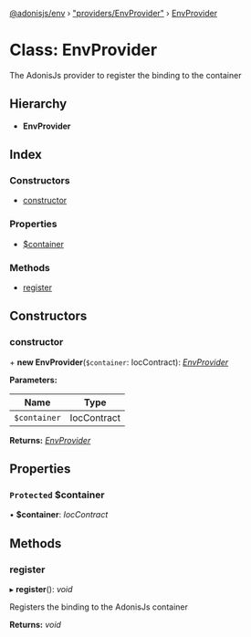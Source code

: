 [@adonisjs/env](../README.md) › ["providers/EnvProvider"](../modules/_providers_envprovider_.md) › [EnvProvider](_providers_envprovider_.envprovider.md)

# Class: EnvProvider

The AdonisJs provider to register the binding to the container

## Hierarchy

* **EnvProvider**

## Index

### Constructors

* [constructor](_providers_envprovider_.envprovider.md#constructor)

### Properties

* [$container](_providers_envprovider_.envprovider.md#protected-container)

### Methods

* [register](_providers_envprovider_.envprovider.md#register)

## Constructors

###  constructor

\+ **new EnvProvider**(`$container`: IocContract): *[EnvProvider](_providers_envprovider_.envprovider.md)*

**Parameters:**

Name | Type |
------ | ------ |
`$container` | IocContract |

**Returns:** *[EnvProvider](_providers_envprovider_.envprovider.md)*

## Properties

### `Protected` $container

• **$container**: *IocContract*

## Methods

###  register

▸ **register**(): *void*

Registers the binding to the AdonisJs container

**Returns:** *void*
